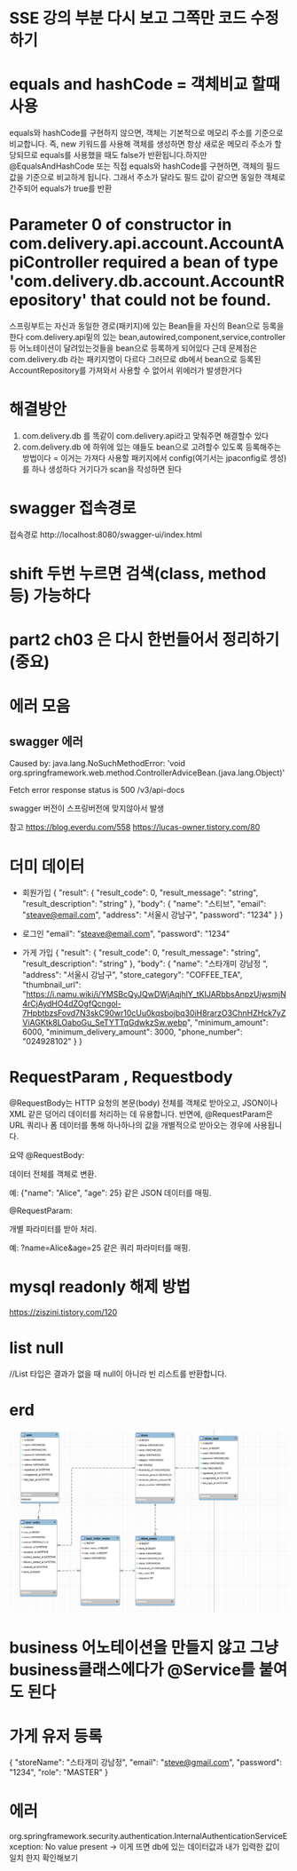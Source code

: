 # SSE 강의 부분 다시 보고 그쪽만 코드 수정하기 

# equals and hashCode = 객체비교 할때 사용 
equals와 hashCode를 구현하지 않으면, 객체는 기본적으로 메모리 주소를 기준으로 비교합니다.
즉, new 키워드를 사용해 객체를 생성하면 항상 새로운 메모리 주소가 할당되므로 equals를
사용했을 때도 false가 반환됩니다.하지만 @EqualsAndHashCode 또는 직접 equals와 hashCode를 구현하면,
객체의 필드 값을 기준으로 비교하게 됩니다. 그래서 주소가 달라도 필드 값이 같으면 동일한 객체로 간주되어 equals가 true를 반환

# Parameter 0 of constructor in com.delivery.api.account.AccountApiController required a bean of type 'com.delivery.db.account.AccountRepository' that could not be found.
스프링부트는 자신과 동일한 경로(패키지)에 있는 Bean들을 자신의 Bean으로 등록을 한다 com.delivery.api밑의 있는 bean,autowired,component,service,controller 등 어노테이션이
달려있는것들을 bean으로 등록하게 되어있다 근데 문제점은 com.delivery.db 라는 패키지명이 다르다 그러므로 db에서 bean으로 등록된 AccountRepository를 가져와서
사용할 수 없어서 위에러가 발생한거다

# 해결방안 
1.  com.delivery.db 를 똑같이 com.delivery.api라고 맞춰주면 해결할수 있다 
2.  com.delivery.db 에 하위에 있는 얘들도 bean으로 고려할수 있도록 등록해주는 방법이다 
= 이거는 가져다 사용할 패키지에서 config(여기서는 jpaconfig로 셍성)를 하나 생성하다 거기다가 scan을 작성하면 된다 

# swagger 접속경로
접속경로 http://localhost:8080/swagger-ui/index.html

# shift 두번 누르면 검색(class, method 등) 가능하다

# part2 ch03 은 다시 한번들어서 정리하기 (중요)

# 에러 모음

## swagger 에러
Caused by: java.lang.NoSuchMethodError: 'void org.springframework.web.method.ControllerAdviceBean.<init>(java.lang.Object)'

Fetch error
response status is 500 /v3/api-docs

swagger 버전이 스프링버전에 맞지않아서 발생 

참고
https://blog.everdu.com/558
https://lucas-owner.tistory.com/80


# 더미 데이터
- 회원가입
{
"result": {
"result_code": 0,
"result_message": "string",
"result_description": "string"
},
"body": {
"name": "스티브",
"email": "steave@email.com",
"address": "서울시 강남구",
"password": "1234"
}
}

- 로그인
   "email": "steave@email.com",
    "password": "1234"

- 가게 가입
{
  "result": {
  "result_code": 0,
  "result_message": "string",
  "result_description": "string"
  },
  "body": {
  "name": "스타개미 강남정 ",
  "address": "서울시 강남구",
  "store_category": "COFFEE_TEA",
  "thumbnail_url": "https://i.namu.wiki/i/YMSBcQyJQwDWjAqjhlY_tKIJARbbsAnpzUjwsmjN4rCjAydHO4dZOgfQcngol-7HpbtbzsFovd7N3skC90wr10cUu0kqsbojbq30iH8rarzO3ChnHZHck7yZViAGKtk8LOaboGu_SeTYTTqGdwkzSw.webp",
  "minimum_amount": 6000,
  "minimum_delivery_amount": 3000,
  "phone_number": "024928102"
  }
  }


# RequestParam ,  Requestbody
@RequestBody는 HTTP 요청의 본문(body) 전체를 객체로 받아오고, JSON이나 XML 같은 덩어리 데이터를 처리하는 데 유용합니다. 
반면에, @RequestParam은 URL 쿼리나 폼 데이터를 통해 하나하나의 값을 개별적으로 받아오는 경우에 사용됩니다.

요약
@RequestBody:

데이터 전체를 객체로 변환.

예: {"name": "Alice", "age": 25} 같은 JSON 데이터를 매핑.

@RequestParam:

개별 파라미터를 받아 처리.

예: ?name=Alice&age=25 같은 쿼리 파라미터를 매핑.


# mysql readonly 해제 방법
https://ziszini.tistory.com/120


# list null
//List 타입은 결과가 없을 때 null이 아니라 빈 리스트를 반환합니다.


# erd
![img_3.png](img_3.png)


# business 어노테이션을 만들지 않고 그냥 business클래스에다가 @Service를 붙여도 된다 


# 가게 유저 등록
{
"storeName": "스타개미 강남정",
"email": "steve@gmail.com",
"password": "1234",
"role": "MASTER"
}

# 에러 
org.springframework.security.authentication.InternalAuthenticationServiceException: No value present 
-> 이게 뜨면 db에 있는 데이터값과 내가 입력한 값이 일치 한지 확인해보기 